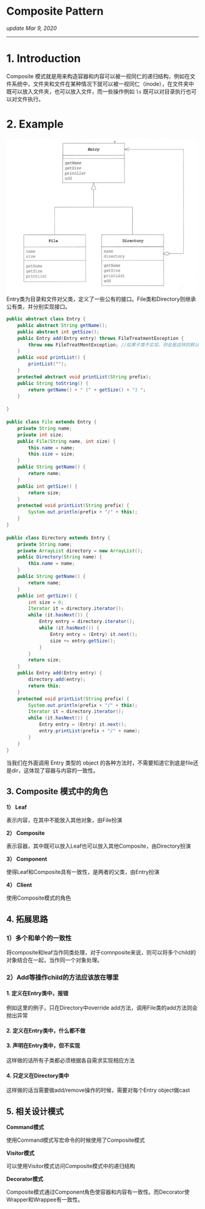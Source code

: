 # Composite Pattern
_update Mar 9, 2020_

---
# 1. Introduction
Composite 模式就是用来构造容器和内容可以被一视同仁的递归结构，例如在文件系统中，文件夹和文件在某种情况下就可以被一视同仁（inode），在文件夹中既可以放入文件夹，也可以放入文件，而一些操作例如 `ls` 既可以对目录执行也可以对文件执行。

# 2. Example
![uml](../.gitbook/assets/design-pattern-composite-1.png)
Entry类为目录和文件对父类，定义了一些公有的接口。File类和Directory则继承公有类，并分别实现接口。

```java
public abstract class Entry {
    public abstract String getName();
    public abstract int getSize();
    public Entry add(Entry entry) throws FileTreatmentException {
        throw new FileTreatMentException; //如果子类不实现，则会是这样的默认执行
    }
    public void printList() {
        printList("");
    }
    protected abstract void printList(String prefix);
    public String toString() {
        return getName() + " (" + getSize() + ") ";
    }

}

public class File extends Entry {
    private String name;
    private int size;
    public File(String name, int size) {
        this.name = name;
        this.size = size;
    }
    public String getName() {
        return name;
    }
    public int getSize() {
        return size;
    }
    protected void printList(String prefix) {
        System.out.println(prefix + "/" + this);
    }
}

public class Directory extends Entry {
    private String name;
    private ArrayList directory = new ArrayList();
    public Directory(String name) {
        this.name = name;
    }
    public String getName() {
        return name;
    }
    public int getSize() {
        int size = 0;
        Iterator it = directory.iterator();
        while (it.hasNext()) {
            Entry entry = directory.iterator();
            while (it.hasNext()) {
                Entry entry = (Entry) it.next();
                size += entry.getSize();
            }
        }
        return size;
    }
    public Entry add(Entry entry) {
        directory.add(entry);
        return this;
    }
    protected void printList(String prefix) {
        System.out.println(prefix + "/" + this);
        Iterator it = directory.iterator();
        while (it.hasNext()) {
            Entry entry = (Entry) it.next();
            entry.printList(prefix + "/" + name);
        }
    }
}
```
当我们在外面调用 Entry 类型的 object 的各种方法时，不需要知道它到底是file还是dir，这体现了容器与内容的一致性。


## 3. Composite 模式中的角色
**1） Leaf**

表示内容，在其中不能放入其他对象，由File扮演

**2） Composite**

表示容器，其中既可以放入Leaf也可以放入其他Composite，由Directory扮演

**3） Component**

使得Leaf和Composite具有一致性，是两者的父类，由Entry扮演

**4） Client**

使用Composite模式的角色


## 4. 拓展思路
### 1）多个和单个的一致性
将composite和leaf当作同类处理，对于comnposite来说，则可以将多个child的对象结合在一起，当作同一个对象处理。

### 2）Add等操作child的方法应该放在哪里
#### 1. 定义在Entry类中，报错
例如这里的例子，只在Directory中override add方法，调用File类的add方法则会抛出异常
#### 2. 定义在Entry类中，什么都不做
#### 3. 声明在Entry类中，但不实现
这样做的话所有子类都必须根据各自需求实现相应方法
#### 4. 只定义在Directory类中
这样做的话当需要做add/remove操作的时候，需要对每个Entry object做cast

## 5. 相关设计模式
**Command模式**

使用Command模式写宏命令的时候使用了Composite模式

**Visitor模式**

可以使用Visitor模式访问Composite模式中的递归结构

**Decorator模式**

Composite模式通过Component角色使容器和内容有一致性。而Decorator使Wrapper和Wrappee有一致性。
